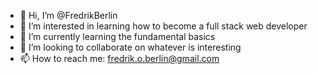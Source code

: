 - 👋 Hi, I’m @FredrikBerlin
- 👀 I’m interested in learning how to become a full stack web developer
- 🌱 I’m currently learning the fundamental basics
- 💞️ I’m looking to collaborate on whatever is interesting
- 📫 How to reach me: fredrik.o.berlin@gmail.com

<!---
FredrikBerlin/FredrikBerlin is a ✨ special ✨ repository because its `README.md` (this file) appears on your GitHub profile.
You can click the Preview link to take a look at your changes.
--->
